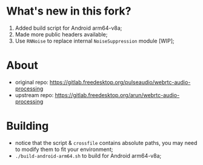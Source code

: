# What's new in this fork?

1. Added build script for Android arm64-v8a;
2. Made more public headers available;
3. Use `RNNoise` to replace internal `NoiseSuppression` module [WIP];

# About

- original repo: https://gitlab.freedesktop.org/pulseaudio/webrtc-audio-processing
- upstream repo: https://gitlab.freedesktop.org/arun/webrtc-audio-processing

# Building

- notice that the script & `crossfile` contains absolute paths, you may need to modify them to fit your environment;
- `./build-android-arm64.sh` to build for Android arm64-v8a;
